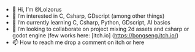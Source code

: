 - 👋 Hi, I’m @Lolzorus
- 👀 I’m interested in C, Csharp, GDscript (among other things)
- 🌱 I’m currently learning C, Csharp, Python, GDscript, AI basics
- 💞️ I’m looking to collaborate on project mixing 2d assets and csharp or godot engine (few works here: [itch.io] (https://bongseng.itch.io/)
- 📫 How to reach me drop a comment on itch or here

<!---
Lolzorus/Lolzorus is a ✨ special ✨ repository because its `README.md` (this file) appears on your GitHub profile.
You can click the Preview link to take a look at your changes.
--->
